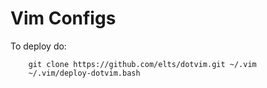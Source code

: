 Vim Configs
===========

To deploy do:

        git clone https://github.com/elts/dotvim.git ~/.vim
        ~/.vim/deploy-dotvim.bash

